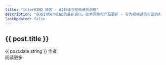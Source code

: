 ```yaml
---
title: "InterMIND 博客 - AI翻译与视频通信洞察"
description: "获取InterMIND的最新资讯、技术洞察和产品更新 - 专为视频通信打造的AI驱动实时翻译平台。"
lastUpdated: false
---
```


<script setup>
import { data as posts } from './posts.data'
import { renderMarkdown } from 'shared/utils/markdown'
</script>

<!-- # Blog -->

<div class="mt-8">
  <article v-for="post of posts" :key="post.url" class="mb-6 pb-10 border-b border-gray-200 dark:border-gray-700 last:border-b-0">
    <h1>
      <a :href="post.url" class="text-2xl font-semibold text-[var(--vp-c-text-1)] hover:text-[var(--vp-c-brand-1)] no-underline">{{ post.title }}</a>
    </h1>
    <div class="text-[var(--vp-c-text-2)] text-sm mt-2 flex items-center flex-nowrap">
      <span>{{ post.date.string }}</span>
      <span v-if="post.author" class="ml-2 flex items-center flex-nowrap">作者&nbsp;<span v-html="renderMarkdown(post.author)"></span></span>
    </div>
    <div class="text-[var(--vp-c-text-1)] mt-4 leading-relaxed" v-if="post.description" v-html="renderMarkdown(post.description)">
    </div>
    <a :href="post.url" class="text-[var(--vp-c-brand-1)] no-underline font-medium hover:underline mt-2 inline-block">阅读更多</a>
  </article>
</div>
